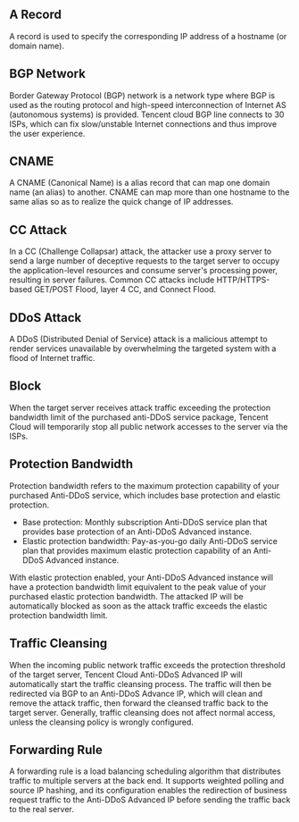 ﻿[//]: # (chinagitpath:XXXXX)

## A Record
A record is used to specify the corresponding IP address of a hostname (or domain name).

## BGP Network
Border Gateway Protocol (BGP) network is a network type where BGP is used as the routing protocol and high-speed interconnection of Internet AS (autonomous systems) is provided. Tencent cloud BGP line connects to 30 ISPs, which can fix slow/unstable Internet connections and thus improve the user experience.

## CNAME
A CNAME (Canonical Name) is a alias record that can map one domain name (an alias) to another. CNAME can map more than one hostname to the same alias so as to realize the quick change of IP addresses.

## CC Attack
In a CC (Challenge Collapsar) attack, the attacker use a proxy server to send a large number of deceptive requests to the target server to occupy the application-level resources and consume server's processing power, resulting in server failures. Common CC attacks include HTTP/HTTPS-based GET/POST Flood, layer 4 CC, and Connect Flood.

## DDoS Attack
A DDoS (Distributed Denial of Service) attack is a malicious attempt to render services unavailable by overwhelming the targeted system with a flood of Internet traffic.

## Block
When the target server receives attack traffic exceeding the protection bandwidth limit of the purchased anti-DDoS service package, Tencent Cloud will temporarily stop all public network accesses to the server via the ISPs.

## Protection Bandwidth
Protection bandwidth refers to the maximum protection capability of your purchased Anti-DDoS service, which includes base protection and elastic protection.
- Base protection: Monthly subscription Anti-DDoS service plan that provides base protection of an Anti-DDoS Advanced instance.
- Elastic protection bandwidth: Pay-as-you-go daily Anti-DDoS service plan that provides maximum elastic protection capability of an Anti-DDoS Advanced instance.

With elastic protection enabled, your Anti-DDoS Advanced instance will have a protection bandwidth limit equivalent to the peak value of your purchased elastic protection bandwidth. The attacked IP will be automatically blocked as soon as the attack traffic exceeds the elastic protection bandwidth limit.

## Traffic Cleansing
When the incoming public network traffic exceeds the protection threshold of the target server, Tencent Cloud Anti-DDoS Advanced IP will automatically start the traffic cleansing process. The traffic will then be redirected via BGP to an Anti-DDoS Advance IP, which will clean and remove the attack traffic, then forward the cleansed traffic back to the target server. Generally, traffic cleansing does not affect normal access, unless the cleansing policy is wrongly configured.

## Forwarding Rule
A forwarding rule is a load balancing scheduling algorithm that distributes traffic to multiple servers at the back end. It supports weighted polling and source IP hashing, and its configuration enables the redirection of business request traffic to the Anti-DDoS Advanced IP before sending the traffic back to the real server.

